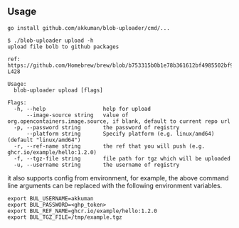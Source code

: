 ## Usage

```shell
go install github.com/akkuman/blob-uploader/cmd/...
```

```
$ ./blob-uploader upload -h
upload file bolb to github packages

ref: https://github.com/Homebrew/brew/blob/b753315b0b1e78b361612bf4985502bf9dca5582/Library/Homebrew/github_packages.rb#L196-L428

Usage:
  blob-uploader upload [flags]

Flags:
  -h, --help                  help for upload
      --image-source string   value of org.opencontainers.image.source, if blank, default to current repo url
  -p, --password string       the password of registry
      --platform string       Specify platform (e.g. linux/amd64) (default "linux/amd64")
  -r, --ref-name string       the ref that you will push (e.g. ghcr.io/example/hello:1.2.0)
  -f, --tgz-file string       file path for tgz which will be uploaded
  -u, --username string       the username of registry
```

it also supports config from environment, for example, the above command line arguments can be replaced with the following environment variables.

```shell
export BUL_USERNAME=akkuman
export BUL_PASSWORD=<ghp_token>
export BUL_REF_NAME=ghcr.io/example/hello:1.2.0
export BUL_TGZ_FILE=/tmp/example.tgz
```
